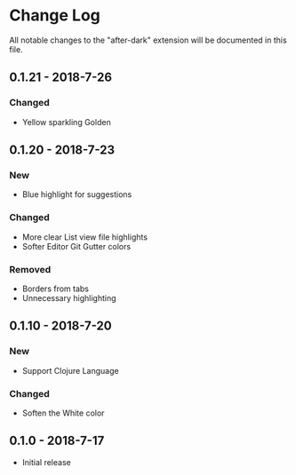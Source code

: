# Change Log
All notable changes to the "after-dark" extension will be documented in this file.

## **0.1.21** - 2018-7-26


### Changed
- Yellow sparkling Golden

## **0.1.20** - 2018-7-23

### New
- Blue highlight for suggestions

### Changed
- More clear List view file highlights
- Softer Editor Git Gutter colors

### Removed
- Borders from tabs
- Unnecessary highlighting

## **0.1.10** - 2018-7-20

### New
- Support Clojure Language

### Changed
- Soften the White color

## **0.1.0** - 2018-7-17
- Initial release
